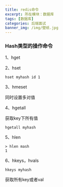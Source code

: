 ```yaml
---
title: redis命令
excerpt: 所在模块：数据库
tags: [数据库]
categories: 后端面试
banner_img: /img/壁纸.jpg
---
```




### Hash类型的操作命令

1、hget

2、hset

```
hset myhash id 1
```



3、hmeset 

同时设置多对值

4、hgetall

获取key下所有值

```
hgetall myhash
```

5、hlen

```
> hlen mash
1
```

6、hkeys，hvals

```
hkeys myhash
```



获取所有key或者val


